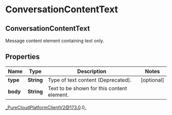 # ConversationContentText

## ConversationContentText
Message content element containing text only.

## Properties

|Name | Type | Description | Notes|
|------------ | ------------- | ------------- | -------------|
| **type** | **String** | Type of text content (Deprecated). | [optional] |
| **body** | **String** | Text to be shown for this content element. | |



_PureCloudPlatformClientV2@173.0.0_
